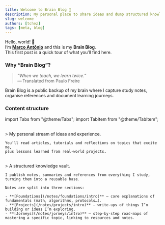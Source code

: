 ```yaml
---
title: Welcome to Brain Blog 🎉
description: My personal place to share ideas and dump structured knowledge.
slug: welcome
authors: [tchez]
tags: [meta, blog]
---
```


Hello, world! 👋  
I’m **[Marco Antônio](https://www.linkedin.com/in/tchez)** and this is my **Brain Blog**.  
This first post is a quick tour of what you’ll find here.

<!-- truncate -->

### Why “Brain Blog”?

> _“When we teach, we learn twice.”_  
> — Translated from Paulo Freire

Brain Blog is a public backup of my brain where I capture study notes,
organise references and document learning journeys.

### Content structure

import Tabs from "@theme/Tabs";
import TabItem from "@theme/TabItem";

<Tabs defaultValue="blog">
  <TabItem value="blog" label="Blog">
    <br/>
    > My personal stream of ideas and experience.
    
    You’ll read articles, tutorials and reflections on topics that excite me,
    plus lessons learned from real‑world projects.
  </TabItem>
  <TabItem value="notes" label="Notes">
    <br/>
    > A structured knowledge vault.
    
    I publish notes, summaries and references from everything I study,
    turning them into a reusable base.
    
    Notes are split into three sections:
    
    - **[Foundations](/notes/foundations/intro)** – core explanations of fundamentals (math, algorithms, protocols…).
    - **[Projects](/notes/projects/intro)** – write‑ups of things I’m building or ideas I’m exploring.
    - **[Jorneys](/notes/jorneys/intro)** – step‑by‑step road‑maps of mastering a specific topic, linking to resources and notes.
  </TabItem>
</Tabs>
